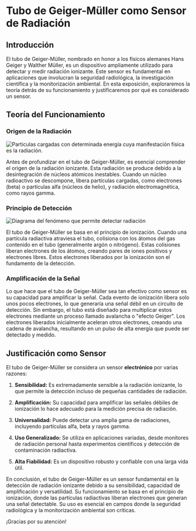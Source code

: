 # Tubo de Geiger-Müller como Sensor de Radiación

## Introducción

El tubo de Geiger-Müller, nombrado en honor a los físicos alemanes Hans Geiger y Walther Müller, es un dispositivo ampliamente utilizado para detectar y medir radiación ionizante. Este sensor es fundamental en aplicaciones que involucran la seguridad radiológica, la investigación científica y la monitorización ambiental. En esta exposición, exploraremos la teoría detrás de su funcionamiento y justificaremos por qué es considerado un sensor.

## Teoría del Funcionamiento

### Origen de la Radiación
![Particulas cargadas con determinada energía cuya manifestación física es la radiación.](https://upload.wikimedia.org/wikipedia/commons/thumb/6/61/Alfa_beta_gamma_radiation_penetration.svg/1200px-Alfa_beta_gamma_radiation_penetration.svg.png)

Antes de profundizar en el tubo de Geiger-Müller, es esencial comprender el origen de la radiación ionizante. Esta radiación se produce debido a la desintegración de núcleos atómicos inestables. Cuando un núcleo radioactivo se descompone, libera partículas cargadas, como electrones (beta) o partículas alfa (núcleos de helio), y radiación electromagnética, como rayos gamma.

### Principio de Detección
![Diagrama del fenómeno que permite detectar radiación](https://www.imagesco.com/geiger/img/gmtube_cutaway.jpg)

El tubo de Geiger-Müller se basa en el principio de ionización. Cuando una partícula radiactiva atraviesa el tubo, colisiona con los átomos del gas contenido en el tubo (generalmente argón o nitrógeno). Estas colisiones liberan electrones de los átomos, creando pares de iones positivos y electrones libres. Estos electrones liberados por la ionización son el fundamento de la detección.

### Amplificación de la Señal

Lo que hace que el tubo de Geiger-Müller sea tan efectivo como sensor es su capacidad para amplificar la señal. Cada evento de ionización libera solo unos pocos electrones, lo que generaría una señal débil en un circuito de detección. Sin embargo, el tubo está diseñado para multiplicar estos electrones mediante un proceso llamado avalancha o "efecto Geiger". Los electrones liberados inicialmente aceleran otros electrones, creando una cadena de avalancha, resultando en un pulso de alta energía que puede ser detectado y medido.

## Justificación como Sensor

El tubo de Geiger-Müller se considera un sensor **electrónico** por varias razones:

1. **Sensibilidad:** Es extremadamente sensible a la radiación ionizante, lo que permite la detección incluso de pequeñas cantidades de radiación.

2. **Amplificación:** Su capacidad para amplificar las señales débiles de ionización lo hace adecuado para la medición precisa de radiación.

3. **Universalidad:** Puede detectar una amplia gama de radiaciones, incluyendo partículas alfa, beta y rayos gamma.

4. **Uso Generalizado:** Se utiliza en aplicaciones variadas, desde monitores de radiación personal hasta experimentos científicos y detección de contaminación radiactiva.

5. **Alta Fiabilidad:** Es un dispositivo robusto y confiable con una larga vida útil.

En conclusión, el tubo de Geiger-Müller es un sensor fundamental en la detección de radiación ionizante debido a su sensibilidad, capacidad de amplificación y versatilidad. Su funcionamiento se basa en el principio de ionización, donde las partículas radiactivas liberan electrones que generan una señal detectable. Su uso es esencial en campos donde la seguridad radiológica y la monitorización ambiental son críticas.

¡Gracias por su atención!
